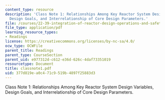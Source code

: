 ```yaml
---
content_type: resource
description: 'Class Note 1: Relationships Among Key Reactor System Design Variables,
  Design Goals, and Interrelationship of Core Design Parameters.'
file: /courses/22-39-integration-of-reactor-design-operations-and-safety-fall-2006/377d819ea0c471c9519b4897f25883d3_classnote1.pdf
file_type: application/pdf
learning_resource_types:
- Readings
license: https://creativecommons.org/licenses/by-nc-sa/4.0/
ocw_type: OCWFile
parent_title: Readings
parent_type: CourseSection
parent_uid: e977312d-c612-e36d-626c-4daf73351019
resourcetype: Document
title: classnote1.pdf
uid: 377d819e-a0c4-71c9-519b-4897f25883d3
---
```

Class Note 1: Relationships Among Key Reactor System Design Variables, Design Goals, and Interrelationship of Core Design Parameters.